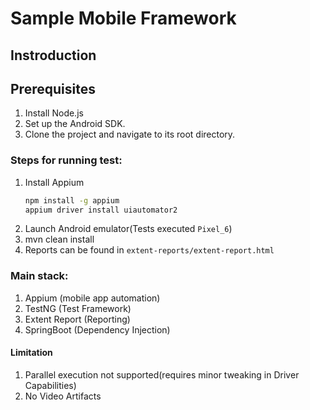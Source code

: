 # Sample Mobile Framework

## Instroduction

## Prerequisites
1. Install Node.js
2. Set up the Android SDK.
3. Clone the project and navigate to its root directory.

### Steps for running test:
1. Install Appium
    ```bash
    npm install -g appium
    appium driver install uiautomator2 
    ```
2. Launch Android emulator(Tests executed `Pixel_6`)
3. mvn clean install
4. Reports can be found in `extent-reports/extent-report.html`

### Main stack:
1. Appium (mobile app automation)
2. TestNG (Test Framework)
3. Extent Report (Reporting)
4. SpringBoot (Dependency Injection)

#### Limitation
1. Parallel execution not supported(requires minor tweaking in Driver Capabilities)
2. No Video Artifacts
